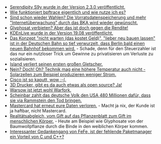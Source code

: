 * [Serendipity S9y wurde in der Version 2.3.0 veröffentlicht.](https://blog.s9y.org/archives/284-Serendipity-2.3.0-released.html)
* [Wie funktioniert bpftrace eigentlich und wie nutze ich es?](https://opensource.com/article/19/8/introduction-bpftrace)
* [Sind schon wieder Wahlen? Die Vorratsdatenspeicherung und mehr "Internetüberwachung" durch das BKA wird wieder gewünscht.](https://blog.fefe.de/?ts=a3a76c3e)
* [Glyphosat verbieten? Aber das ist doch gegen die Rendite!](https://netzfrauen.org/2019/08/19/bayer-11/)
* [KDEnLive wurde in der Version 19.08 veröffentlicht.](https://www.pro-linux.de/news/1/27360/kdenlive-1908-ver%C3%B6ffentlicht.html)
* [Das Konzept "nicht warten (das kostet Geld)", "lieber neu bauen lassen" ist in der Deutschen Bahn so tief verwurzelt, dass Berlin bald einen neuen Bahnhof bekommen wird.](https://blog.fefe.de/?ts=a3a58ccf) - Schade, denn für den Steuerzahler ist das nur ein nutzloser Trick um Gewinne zu privatisieren um Verluste zu sozialisieren.
* [Island verliert seinen ersten großen Gletscher.](https://www.sonnenseite.com/de/umwelt/island-verliert-seinen-ersten-gletscher-weggeschmolzen.html)
* [Nein? Doch! Oh? Technik mag eine höhere Temperatur auch nicht - Solarzellen zum Beispiel produzieren weniger Strom.](https://www.sonnenseite.com/de/umwelt/island-verliert-seinen-ersten-gletscher-weggeschmolzen.html)
* [Cisco ist so kaputt, wow :-(.](https://blog.fefe.de/?ts=a3a2f072)
* [3D Drucker, gibt es da auch etwas als open source? Ja!](https://opensource.com/article/19/8/3D-printers)
* [Warsow ist jetzt wohl Warfork.](https://www.pro-linux.de/news/1/27362/warfork-fork-von-warsow-erreicht-steam.html)
* [Scheinbar zahlt das deutsche Volk den USA 480 Millionen dafür, dass sie via Rammstein den Tod bringen.](https://blog.fefe.de/?ts=a3a384b4)
* [Mastercard hat erneut eure Daten verloren.](https://blog.fefe.de/?ts=a3a3bcb2) - Macht ja nix, der Kunde ist ja haftbar, nicht Mastercard.
* [Realitätsabgleich, vom Gift auf das Pflanzenblatt zum Gift im menschlichen Körper.](https://netzfrauen.org/2019/08/22/chemicals-2/) - Heute am Beispiel wie Glyphosate von der Baumwollpflanze durch die Binde in den weiblichen Körper kommen.
* [Interessanter Gedankengang von FeFe, ist der fehlende Paketmanager ein Vorteil von C und C++?](https://blog.fefe.de/?ts=a3a07c2e)
